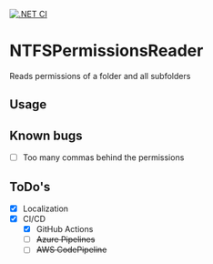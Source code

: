 [![.NET CI](https://github.com/fihovi/NTFSPermissionsReader/actions/workflows/dotnet.yml/badge.svg)](https://github.com/fihovi/NTFSPermissionsReader/actions/workflows/dotnet.yml)
# NTFSPermissionsReader
Reads permissions of a folder and all subfolders

## Usage 


## Known bugs
- [ ] Too many commas behind the permissions

## ToDo's
- [x] Localization
- [x] CI/CD
  - [x] GitHub Actions
  - [ ] ~~Azure Pipelines~~
  - [ ] ~~AWS CodePipeline~~
